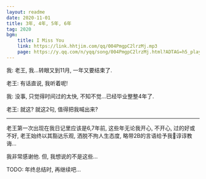 ```yaml
---
layout: readme
date: 2020-11-01
title: 3年, 4年, 5年, 6年
tag: 2020
bgm:
    title: I Miss You
    link: https://link.hhtjim.com/qq/004PmgpC2lrzMj.mp3
    page: https://y.qq.com/n/yqq/song/004PmgpC2lrzMj.html?ADTAG=h5_playsong&no_redirect=1
---
```


我: 老王, 我...转眼又到11月, 一年又要结束了.

老王: 有话直说, 我听着呢!

我: 没事, 只觉得时间过的太快, 不知不觉...已经毕业整整4年了.

老王: 就这? 就这2句, 值得把我喊出来?

---

老王第一次出现在我日记里应该是6,7年前, 这些年无论我开心, 不开心, 过的好或不好, 老王始终以其豁达乐观, 洒脱不拘人生态度, 略带2B的言语给予我谆谆教诲...

我非常感谢他. 但, 我想说的不是这些...

TODO: 年终总结时, 再继续吧...
